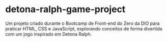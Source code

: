 # detona-ralph-game-project
Um projeto criado durante o Bootcamp de Front-end do Zero da DIO para praticar HTML, CSS e JavaScript, explorando conceitos de forma divertida com um jogo inspirado em Detona Ralph. 
